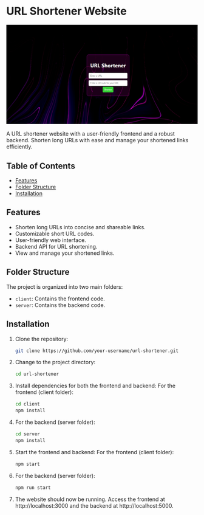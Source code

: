 # URL Shortener Website

![Website Preview](client/src/Assets/website.png)

A URL shortener website with a user-friendly frontend and a robust backend. Shorten long URLs with ease and manage your shortened links efficiently.

## Table of Contents

- [Features](#features)
- [Folder Structure](#folder-structure)
- [Installation](#installation)

## Features

- Shorten long URLs into concise and shareable links.
- Customizable short URL codes.
- User-friendly web interface.
- Backend API for URL shortening.
- View and manage your shortened links.

## Folder Structure

The project is organized into two main folders:

- `client`: Contains the frontend code.
- `server`: Contains the backend code.

## Installation

1. Clone the repository:

   ```bash
   git clone https://github.com/your-username/url-shortener.git
2. Change to the project directory:
   ```bash
   cd url-shortener

3. Install dependencies for both the frontend and backend:
  For the frontend (client folder):
   ```bash
   cd client
   npm install
4. For the backend (server folder):
    ```bash
    cd server
    npm install
5. Start the frontend and backend:
  For the frontend (client folder):
   ```bash
   npm start
6. For the backend (server folder):
    ```bash
    npm run start
7. The website should now be running. Access the frontend at http://localhost:3000 and the backend at http://localhost:5000.
